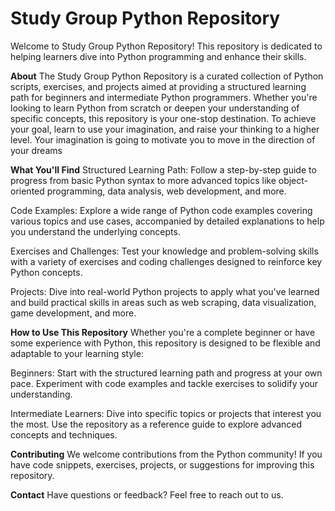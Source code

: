 # Study Group Python Repository 

Welcome to Study Group Python Repository! This repository is dedicated to helping learners dive into Python programming and enhance their skills.

**About**
The Study Group Python Repository is a curated collection of Python scripts, exercises, and projects aimed at providing a structured learning path for beginners and intermediate Python programmers. Whether you're looking to learn Python from scratch or deepen your understanding of specific concepts, this repository is your one-stop destination.
To achieve your goal, learn to use your imagination, and raise your thinking to a higher level. Your imagination is going to motivate you to move in the direction of your dreams

**What You'll Find**
Structured Learning Path: Follow a step-by-step guide to progress from basic Python syntax to more advanced topics like object-oriented programming, data analysis, web development, and more.

Code Examples: Explore a wide range of Python code examples covering various topics and use cases, accompanied by detailed explanations to help you understand the underlying concepts.

Exercises and Challenges: Test your knowledge and problem-solving skills with a variety of exercises and coding challenges designed to reinforce key Python concepts.

Projects: Dive into real-world Python projects to apply what you've learned and build practical skills in areas such as web scraping, data visualization, game development, and more.

**How to Use This Repository**
Whether you're a complete beginner or have some experience with Python, this repository is designed to be flexible and adaptable to your learning style:

Beginners: Start with the structured learning path and progress at your own pace. Experiment with code examples and tackle exercises to solidify your understanding.

Intermediate Learners: Dive into specific topics or projects that interest you the most. Use the repository as a reference guide to explore advanced concepts and techniques.

**Contributing**
We welcome contributions from the Python community! If you have code snippets, exercises, projects, or suggestions for improving this repository.

**Contact**
Have questions or feedback? Feel free to reach out to us.
